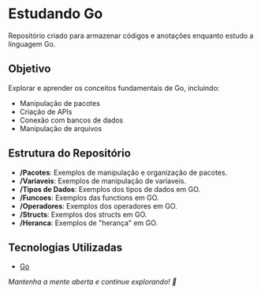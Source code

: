 # Estudando Go

Repositório criado para armazenar códigos e anotações enquanto estudo a linguagem Go.

## Objetivo
Explorar e aprender os conceitos fundamentais de Go, incluindo:
- Manipulação de pacotes
- Criação de APIs
- Conexão com bancos de dados
- Manipulação de arquivos

## Estrutura do Repositório
- **/Pacotes**: Exemplos de manipulação e organização de pacotes.
- **/Variaveis**: Exemplos de manipulação de variaveis.
- **/Tipos de Dados**: Exemplos dos tipos de dados em GO.
- **/Funcoes**: Exemplos das functions em GO.
- **/Operadores**: Exemplos dos operadores em GO.
- **/Structs**: Exemplos dos structs em GO.
- **/Heranca**: Exemplos de "herança" em GO.

## Tecnologias Utilizadas
- [Go](https://golang.org/)

_Mantenha a mente aberta e continue explorando! 🚀_
